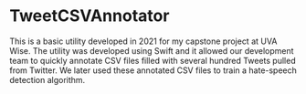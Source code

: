 # TweetCSVAnnotator

This is a basic utility developed in 2021 for my capstone project at UVA Wise. The utility was developed using Swift and it allowed our development team to quickly annotate CSV files filled with several hundred Tweets pulled from Twitter. We later used these annotated CSV files to train a hate-speech detection algorithm.   
